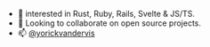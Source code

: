 - 👋 interested in Rust, Ruby, Rails, Svelte & JS/TS.
- 🌱 Looking to collaborate on open source projects.
- 📫 [@yorickvandervis](https://twitter.com/yorickvandervis)

<!---
yorickvandervis/yorickvandervis is a ✨ special ✨ repository because its `README.md` (this file) appears on your GitHub profile.
You can click the Preview link to take a look at your changes.
--->
